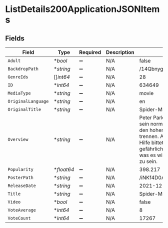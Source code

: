 # ListDetails200ApplicationJSONItems


## Fields

| Field                                                                                                                                                                                                                                                          | Type                                                                                                                                                                                                                                                           | Required                                                                                                                                                                                                                                                       | Description                                                                                                                                                                                                                                                    | Example                                                                                                                                                                                                                                                        |
| -------------------------------------------------------------------------------------------------------------------------------------------------------------------------------------------------------------------------------------------------------------- | -------------------------------------------------------------------------------------------------------------------------------------------------------------------------------------------------------------------------------------------------------------- | -------------------------------------------------------------------------------------------------------------------------------------------------------------------------------------------------------------------------------------------------------------- | -------------------------------------------------------------------------------------------------------------------------------------------------------------------------------------------------------------------------------------------------------------- | -------------------------------------------------------------------------------------------------------------------------------------------------------------------------------------------------------------------------------------------------------------- |
| `Adult`                                                                                                                                                                                                                                                        | **bool*                                                                                                                                                                                                                                                        | :heavy_minus_sign:                                                                                                                                                                                                                                             | N/A                                                                                                                                                                                                                                                            | false                                                                                                                                                                                                                                                          |
| `BackdropPath`                                                                                                                                                                                                                                                 | **string*                                                                                                                                                                                                                                                      | :heavy_minus_sign:                                                                                                                                                                                                                                             | N/A                                                                                                                                                                                                                                                            | /14QbnygCuTO0vl7CAFmPf1fgZfV.jpg                                                                                                                                                                                                                               |
| `GenreIds`                                                                                                                                                                                                                                                     | []*int64*                                                                                                                                                                                                                                                      | :heavy_minus_sign:                                                                                                                                                                                                                                             | N/A                                                                                                                                                                                                                                                            | 28                                                                                                                                                                                                                                                             |
| `ID`                                                                                                                                                                                                                                                           | **int64*                                                                                                                                                                                                                                                       | :heavy_minus_sign:                                                                                                                                                                                                                                             | N/A                                                                                                                                                                                                                                                            | 634649                                                                                                                                                                                                                                                         |
| `MediaType`                                                                                                                                                                                                                                                    | **string*                                                                                                                                                                                                                                                      | :heavy_minus_sign:                                                                                                                                                                                                                                             | N/A                                                                                                                                                                                                                                                            | movie                                                                                                                                                                                                                                                          |
| `OriginalLanguage`                                                                                                                                                                                                                                             | **string*                                                                                                                                                                                                                                                      | :heavy_minus_sign:                                                                                                                                                                                                                                             | N/A                                                                                                                                                                                                                                                            | en                                                                                                                                                                                                                                                             |
| `OriginalTitle`                                                                                                                                                                                                                                                | **string*                                                                                                                                                                                                                                                      | :heavy_minus_sign:                                                                                                                                                                                                                                             | N/A                                                                                                                                                                                                                                                            | Spider-Man: No Way Home                                                                                                                                                                                                                                        |
| `Overview`                                                                                                                                                                                                                                                     | **string*                                                                                                                                                                                                                                                      | :heavy_minus_sign:                                                                                                                                                                                                                                             | N/A                                                                                                                                                                                                                                                            | Peter Parker ist demaskiert und kann sein normales Leben nicht mehr von den hohen Einsätzen als Superheld trennen. Als er Doctor Strange um Hilfe bittet, wird die Lage noch gefährlicher und er muss entdecken, was es wirklich bedeutet, Spider-Man zu sein. |
| `Popularity`                                                                                                                                                                                                                                                   | **float64*                                                                                                                                                                                                                                                     | :heavy_minus_sign:                                                                                                                                                                                                                                             | N/A                                                                                                                                                                                                                                                            | 398.217                                                                                                                                                                                                                                                        |
| `PosterPath`                                                                                                                                                                                                                                                   | **string*                                                                                                                                                                                                                                                      | :heavy_minus_sign:                                                                                                                                                                                                                                             | N/A                                                                                                                                                                                                                                                            | /iNKf4D0AzOj9GLq8ZyG3WZaqibL.jpg                                                                                                                                                                                                                               |
| `ReleaseDate`                                                                                                                                                                                                                                                  | **string*                                                                                                                                                                                                                                                      | :heavy_minus_sign:                                                                                                                                                                                                                                             | N/A                                                                                                                                                                                                                                                            | 2021-12-15                                                                                                                                                                                                                                                     |
| `Title`                                                                                                                                                                                                                                                        | **string*                                                                                                                                                                                                                                                      | :heavy_minus_sign:                                                                                                                                                                                                                                             | N/A                                                                                                                                                                                                                                                            | Spider-Man: No Way Home                                                                                                                                                                                                                                        |
| `Video`                                                                                                                                                                                                                                                        | **bool*                                                                                                                                                                                                                                                        | :heavy_minus_sign:                                                                                                                                                                                                                                             | N/A                                                                                                                                                                                                                                                            | false                                                                                                                                                                                                                                                          |
| `VoteAverage`                                                                                                                                                                                                                                                  | **int64*                                                                                                                                                                                                                                                       | :heavy_minus_sign:                                                                                                                                                                                                                                             | N/A                                                                                                                                                                                                                                                            | 8                                                                                                                                                                                                                                                              |
| `VoteCount`                                                                                                                                                                                                                                                    | **int64*                                                                                                                                                                                                                                                       | :heavy_minus_sign:                                                                                                                                                                                                                                             | N/A                                                                                                                                                                                                                                                            | 17267                                                                                                                                                                                                                                                          |